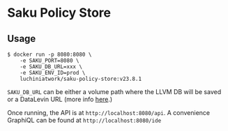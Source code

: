 # Saku Policy Store

## Usage

``` shell
$ docker run -p 8080:8080 \
    -e SAKU_PORT=8080 \
    -e SAKU_DB_URL=xxx \
    -e SAKU_ENV_ID=prod \
    luchiniatwork/saku-policy-store:v23.8.1
```


`SAKU_DB_URL` can be either a volume path where the LLVM DB will be
saved or a DataLevin URL (more info
[here](https://github.com/juji-io/datalevin).)

Once running, the API is at `http://localhost:8080/api`. A convenience
GraphiQL can be found at `http://localhost:8080/ide`

